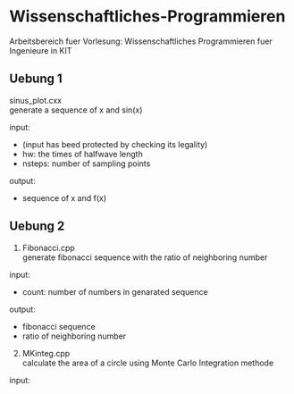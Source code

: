 # Wissenschaftliches-Programmieren
Arbeitsbereich fuer Vorlesung: Wissenschaftliches Programmieren fuer Ingenieure in KIT

## Uebung 1
sinus_plot.cxx  
generate a sequence of x and sin(x)

input: 
* (input has beed protected by checking its legality)
* hw: the times of halfwave length
* nsteps: number of sampling points

output:
* sequence of x and f(x)

## Uebung 2
1. Fibonacci.cpp  
generate fibonacci sequence with the ratio of neighboring number

 input:
 * count: number of numbers in genarated sequence

 output:
 * fibonacci sequence
 * ratio of neighboring number
2. MKinteg.cpp  
calculate the area of a circle using Monte Carlo Integration methode

 input:
  
